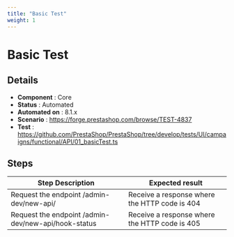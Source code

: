 ```yaml
---
title: "Basic Test"
weight: 1
---
```


# Basic Test
## Details
* **Component** : Core
* **Status** : Automated
* **Automated on** : 8.1.x
* **Scenario** : https://forge.prestashop.com/browse/TEST-4837
* **Test** : https://github.com/PrestaShop/PrestaShop/tree/develop/tests/UI/campaigns/functional/API/01_basicTest.ts

## Steps
| Step Description | Expected result |
| ----- | ----- |
| Request the endpoint /admin-dev/new-api/ | Receive a response where the HTTP code is 404 |
| Request the endpoint /admin-dev/new-api/hook-status | Receive a response where the HTTP code is 405 |
